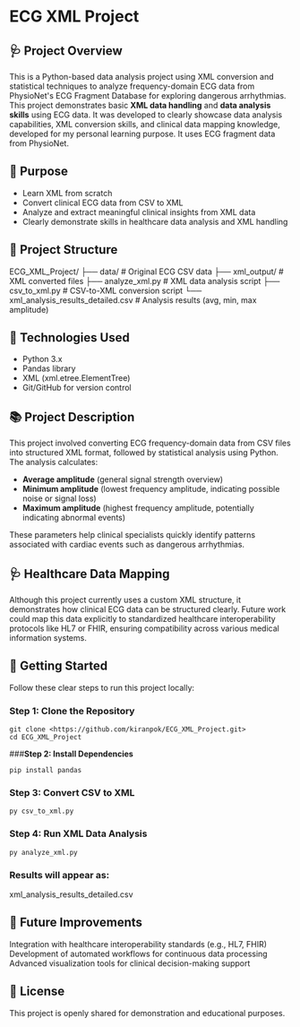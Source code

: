 # ECG XML Project

## 🩺 Project Overview
This is a Python-based data analysis project using XML conversion and statistical techniques to analyze frequency-domain ECG data from PhysioNet's ECG Fragment Database for exploring dangerous arrhythmias. This project demonstrates basic **XML data handling** and **data analysis skills** using ECG data. It was developed to clearly showcase data analysis capabilities, XML conversion skills, and clinical data mapping knowledge, developed for my personal learning purpose. It uses ECG fragment data from PhysioNet.

## 🎯 Purpose
- Learn XML from scratch
- Convert clinical ECG data from CSV to XML
- Analyze and extract meaningful clinical insights from XML data
- Clearly demonstrate skills in healthcare data analysis and XML handling

## 📂 Project Structure
ECG_XML_Project/ ├── data/ # Original ECG CSV data ├── xml_output/ # XML converted files ├── analyze_xml.py # XML data analysis script ├── csv_to_xml.py # CSV-to-XML conversion script └── xml_analysis_results_detailed.csv # Analysis results (avg, min, max amplitude)


## 🚀 Technologies Used
- Python 3.x
- Pandas library
- XML (xml.etree.ElementTree)
- Git/GitHub for version control

## 📚 **Project Description**
This project involved converting ECG frequency-domain data from CSV files into structured XML format, followed by statistical analysis using Python. The analysis calculates:

- **Average amplitude** (general signal strength overview)
- **Minimum amplitude** (lowest frequency amplitude, indicating possible noise or signal loss)
- **Maximum amplitude** (highest frequency amplitude, potentially indicating abnormal events)

These parameters help clinical specialists quickly identify patterns associated with cardiac events such as dangerous arrhythmias.

## 🩺 **Healthcare Data Mapping**
Although this project currently uses a custom XML structure, it demonstrates how clinical ECG data can be structured clearly. Future work could map this data explicitly to standardized healthcare interoperability protocols like HL7 or FHIR, ensuring compatibility across various medical information systems.

## 🚀 **Getting Started**
Follow these clear steps to run this project locally:

### **Step 1: Clone the Repository**
```shell
git clone <https://github.com/kiranpok/ECG_XML_Project.git>
cd ECG_XML_Project
```

###**Step 2: Install Dependencies**
```shell
pip install pandas
```

### **Step 3: Convert CSV to XML**
```shell
py csv_to_xml.py
```

### **Step 4: Run XML Data Analysis**
```shell
py analyze_xml.py
```

### Results will appear as:

xml_analysis_results_detailed.csv


## 🚀 Future Improvements
Integration with healthcare interoperability standards (e.g., HL7, FHIR)
Development of automated workflows for continuous data processing
Advanced visualization tools for clinical decision-making support


## 📝 License
This project is openly shared for demonstration and educational purposes.




